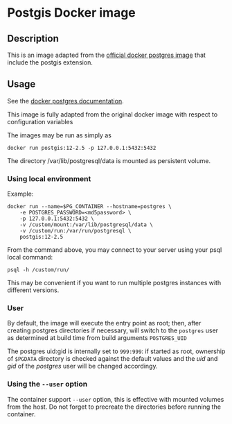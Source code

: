 # Postgis Docker image


## Description

This is an image adapted from the [official docker postgres image](https://github.com/docker-library/docs/blob/master/postgres) that include the postgis extension.

## Usage


See the [docker postgres documentation](https://github.com/docker-library/docs/blob/master/postgres/README.md). 

This image is fully adapted from the original docker image with respect to configuration variables

The images may be run as simply as

```
docker run postgis:12-2.5 -p 127.0.0.1:5432:5432
```

The directory /var/lib/postgresql/data is mounted as persistent volume.


### Using local environment 

Example:

```
docker run --name=$PG_CONTAINER --hostname=postgres \
    -e POSTGRES_PASSWORD=<md5password> \
    -p 127.0.0.1:5432:5432 \
    -v /custom/mount:/var/lib/postgresql/data \
    -v /custom/run:/var/run/postgresql \
    postgis:12-2.5
```

From the command above, you may connect to your server using your psql
local command:

```
psql -h /custom/run/
```

This may be convenient if you want to run multiple postgres instances with different versions.

### User

By default, the image will execute the entry point as root; then, after creating postgres directories if necessary,
will switch to the `postgres` user as determined at build time from build arguments `POSTGRES_UID`

The postgres uid:gid is internally set to `999:999`: if started as root, ownership of `$PGDATA` directory is checked against 
the default values and the *uid* and *gid* of the *postgres* user will be changed accordingy. 

### Using the `--user` option

The container support `--user` option, this is effective with mounted volumes from the host. Do not forget
to precreate the directories before running the container.


